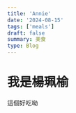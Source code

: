 ```yaml
---
title: 'Annie'
date: '2024-08-15'
tags: ['meals']
draft: false
summary: 美食
type: Blog
---
```


# 我是楊珮榆

這個好吃呦
